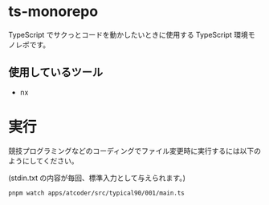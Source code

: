 # ts-monorepo

TypeScript でサクっとコードを動かしたいときに使用する TypeScript 環境モノレポです。

## 使用しているツール

- nx

# 実行

競技プログラミングなどのコーディングでファイル変更時に実行するには以下のようにしてください。

(stdin.txt の内容が毎回、標準入力として与えられます。)

```
pnpm watch apps/atcoder/src/typical90/001/main.ts
```

